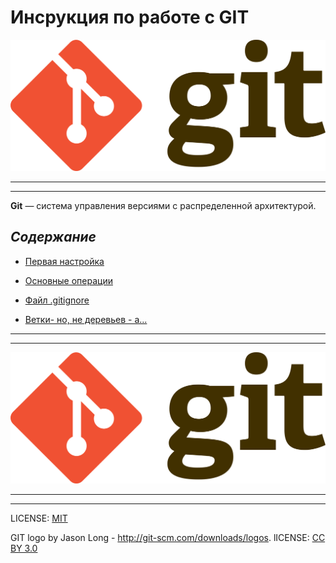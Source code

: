 # Инсрукция по работе с GIT

![git-logo](./assets/Git-logo.png)
___
___

**Git** — система управления версиями с распределенной архитектурой. 

## ***Содержание***
* [Первая настройка](/%D0%BF%D0%B5%D1%80%D0%B2%D0%B0%D1%8F%20%D0%BD%D0%B0%D1%81%D1%82%D1%80%D0%BE%D0%B9%D0%BA%D0%B0.md)

* [Основные операции](./%D0%BE%D1%81%D0%BD%D0%BE%D0%B2%D0%BD%D1%8B%D0%B5%20%D0%BE%D0%BF%D0%B5%D1%80%D0%B0%D1%86%D0%B8%D0%B8/%D0%9E%D1%81%D0%BD%D0%BE%D0%B2%D0%BD%D1%8B%D0%B5%20%D0%BE%D0%BF%D0%B5%D1%80%D0%B0%D1%86%D0%B8%D0%B8.md)

* [Файл .gitignore](/%D1%84%D0%B0%D0%B9%D0%BB%20.gitignore.md)

* [Ветки- но, не деревьев - а...](/%D0%92%D0%B5%D1%82%D0%B2%D0%BB%D0%B5%D0%BD%D0%B8%D0%B5.md)


___
___
![git-logo](./assets/Git-logo.png)
___
___

LICENSE: [MIT](./license)

GIT logo by Jason Long - http://git-scm.com/downloads/logos. lICENSE: [CC BY 3.0](https://creativecommons.org/licenses/by/3.0/)